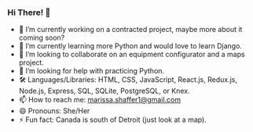 ### Hi There! 👋

- 🔭 I’m currently working on a contracted project, maybe more about it coming soon?
- 🌱 I’m currently learning more Python and would love to learn Django.
- 👯 I’m looking to collaborate on an equipment configurator and a maps project.
- 🤔 I’m looking for help with practicing Python.
- 🛠 Languages/Libraries: HTML, CSS, JavaScript, React.js, Redux.js, Node.js, Express, SQL, SQLite, PostgreSQL, or Knex. 
- 📫 How to reach me: marissa.shaffer1@gmail.com
- 😄 Pronouns: She/Her
- ⚡ Fun fact: Canada is south of Detroit (just look at a map).
